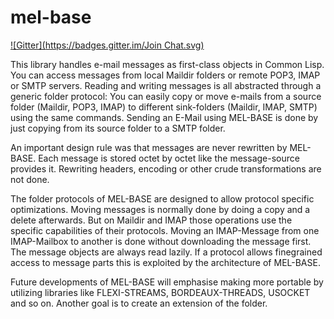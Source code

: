 # mel-base

[![Gitter](https://badges.gitter.im/Join Chat.svg)](https://gitter.im/neonsquare/mel-base?utm_source=badge&utm_medium=badge&utm_campaign=pr-badge&utm_content=badge)

This library handles e-mail messages as first-class objects in Common Lisp. You can access messages from local Maildir folders or remote POP3, IMAP or SMTP servers. Reading and writing messages is all abstracted through a generic folder protocol: You can easily copy or move e-mails from a source folder (Maildir, POP3, IMAP) to different sink-folders (Maildir, IMAP, SMTP) using the same commands. Sending an E-Mail using MEL-BASE is done by just copying from its source folder to a SMTP folder.

An important design rule was that messages are never rewritten by MEL-BASE. Each message is stored octet by octet like the message-source provides it. Rewriting headers, encoding or other crude transformations are not done.

The folder protocols of MEL-BASE are designed to allow protocol specific optimizations. Moving messages is normally done by doing a copy and a delete afterwards. But on Maildir and IMAP those operations use the specific capabilities of their protocols. Moving an IMAP-Message from one IMAP-Mailbox to another is done without downloading the message first. The message objects are always read lazily. If a protocol allows finegrained access to message parts this is exploited by the architecture of MEL-BASE.

Future developments of MEL-BASE will emphasise making more portable by utilizing libraries like FLEXI-STREAMS, BORDEAUX-THREADS, USOCKET and so on. Another goal is to create an extension of the folder.
